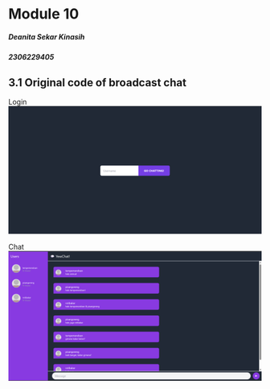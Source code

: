 # Module 10
##### Deanita Sekar Kinasih
##### 2306229405

## 3.1 Original code of broadcast chat
Login
![login](images/3_1_login.png)

Chat
![chat1](images/3_1_chat.png)